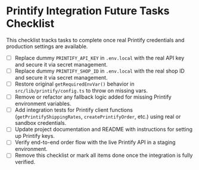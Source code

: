 # Printify Integration Future Tasks Checklist

This checklist tracks tasks to complete once real Printify credentials and production settings are available.

- [ ] Replace dummy `PRINTIFY_API_KEY` in `.env.local` with the real API key and secure it via secret management.
- [ ] Replace dummy `PRINTIFY_SHOP_ID` in `.env.local` with the real shop ID and secure it via secret management.
- [ ] Restore original `getRequiredEnvVar()` behavior in `src/lib/printify/config.ts` to throw on missing vars.
- [ ] Remove or refactor any fallback logic added for missing Printify environment variables.
- [ ] Add integration tests for Printify client functions (`getPrintifyShippingRates`, `createPrintifyOrder`, etc.) using real or sandbox credentials.
- [ ] Update project documentation and README with instructions for setting up Printify keys.
- [ ] Verify end-to-end order flow with the live Printify API in a staging environment.
- [ ] Remove this checklist or mark all items done once the integration is fully verified. 